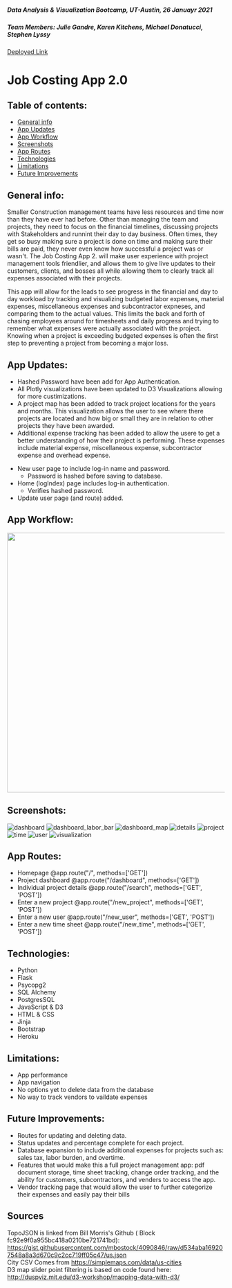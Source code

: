 ##### Data Analysis & Visualization Bootcamp, UT-Austin, 26 Januayr 2021
##### Team Members: Julie Gandre, Karen Kitchens, Michael Donatucci, Stephen Lyssy

<a href="https://job-costing-2-0.herokuapp.com/">Deployed Link</a>

# Job Costing App 2.0

## Table of contents:
* [General info](#general-info)
* [App Updates](#app-updates)
* [App Workflow](#app-workflow)
* [Screenshots](#screenshots)
* [App Routes](#app-routes)
* [Technologies](#technologies)
* [Limitations](#limitations)
* [Future Improvements](#future-improvements)

## General info:
Smaller Construction management teams have less resources and time now than they have ever had before. Other than managing the team and projects, they need to focus on the financial timelines, discussing projects with Stakeholders and runnint their day to day business. Often times, they get so busy making sure a project is done on time and making sure their bills are paid, they never even know how successful a project was or wasn't. The Job Costing App 2. will make user experience with project management tools friendlier, and allows them to give live updates to their customers, clients, and bosses all while allowing them to clearly track all expenses associated with their projects.

This app will allow for the leads to see progress in the financial and day to day workload by tracking and visualizing budgeted labor expenses, material expenses, miscellaneous expenses and subcontractor expneses, and comparing them to the actual values. This limits the back and forth of chasing employees around for timesheets and daily progress and trying to remember what expenses were actually associated with the project. Knowing when a project is exceeding budgeted expenses is often the first step to preventing a project from becoming a major loss.

## App Updates:
* Hashed Password have been add for App Authentication.
* All Plotly visualizations have been updated to D3 Visualizations allowing for more custimizations.
* A project map has been added to track project locations for the years and months. This visualization allows the user to see where there projects are located and how big or small they are in relation to other projects they have been awarded.
* Additional expense tracking has been added to allow the usere to get a better understanding of how their project is performing. These expenses include material expense, miscellaneous expense, subcontractor expense and overhead expense.

- New user page to include log-in name and password.
    - Password is hashed before saving to database.
- Home (logIndex) page includes log-in authentication.
    - Verifies hashed password. 
- Update user page (and route) added. 

## App Workflow:
<img src=images/app_workflow.jpg width="600" />

## Screenshots:
![dashboard](images/dashboard.png)
![dashboard_labor_bar](images/dashboard_labor_bar.png)
![dashboard_map](images/dashboard_map.png)
![details](images/project_details.png)
![project](images/new_project.png) 
![time](images/enter_time.png) 
![user](images/new_user.png)
![visualization](images/visualization.png)

## App Routes: 
* Homepage
    @app.route("/", methods=['GET'])
* Project dashboard
    @app.route("/dashboard", methods=['GET'])
* Individual project details
    @app.route("/search", methods=['GET', 'POST'])
* Enter a new project
    @app.route("/new_project", methods=['GET', 'POST'])
* Enter a new user
    @app.route("/new_user", methods=['GET', 'POST'])
* Enter a new time sheet
    @app.route("/new_time", methods=['GET', 'POST'])    

## Technologies:
* Python 
* Flask
* Psycopg2
* SQL Alchemy
* PostgresSQL
* JavaScript & D3
* HTML & CSS
* Jinja
* Bootstrap
* Heroku

## Limitations:
* App performance
* App navigation
* No options yet to delete data from the database
* No way to track vendors to vaildate expenses

## Future Improvements:
* Routes for updating and deleting data.
* Status updates and percentage complete for each project.
* Database expansion to include additional expenses for projects such as: sales tax, labor burden, and overtime.
* Features that would make this a full project management app: pdf document storage, time sheet tracking, change order tracking, and the ability for customers, subcontractors, and venders to access the app.
* Vendor tracking page that would allow the user to further categorize their expenses and easily pay their bills<br>

## Sources
TopoJSON is linked from Bill Morris's Github ( Block fc92e9f0a955bc418a0210be721741bd): https://gist.githubusercontent.com/mbostock/4090846/raw/d534aba169207548a8a3d670c9c2cc719ff05c47/us.json 
<br>
City CSV Comes from https://simplemaps.com/data/us-cities
<br>
D3 map slider point filtering is based on code found here: http://duspviz.mit.edu/d3-workshop/mapping-data-with-d3/